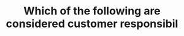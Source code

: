 ---
layout: all-exams
title: "Which of the following are considered customer responsibil"
blurb: "For a fully managed service like DynamoDB, AWS takes care of database engine patching. However, for EC2 instances, software and OS patches are the respons"
quid: 121
---